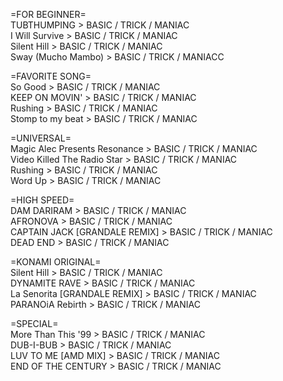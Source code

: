 =FOR BEGINNER=
<br>TUBTHUMPING > BASIC / TRICK / MANIAC
<br>I Will Survive > BASIC / TRICK / MANIAC
<br>Silent Hill > BASIC / TRICK / MANIAC
<br>Sway (Mucho Mambo) > BASIC / TRICK / MANIACC

=FAVORITE SONG=
<br>So Good > BASIC / TRICK / MANIAC
<br>KEEP ON MOVIN' > BASIC / TRICK / MANIAC
<br>Rushing > BASIC / TRICK / MANIAC
<br>Stomp to my beat > BASIC / TRICK / MANIAC

=UNIVERSAL=
<br>Magic Alec Presents Resonance > BASIC / TRICK / MANIAC
<br>Video Killed The Radio Star > BASIC / TRICK / MANIAC
<br>Rushing > BASIC / TRICK / MANIAC
<br>Word Up > BASIC / TRICK / MANIAC

=HIGH SPEED=
<br>DAM DARIRAM > BASIC / TRICK / MANIAC
<br>AFRONOVA > BASIC / TRICK / MANIAC
<br>CAPTAIN JACK [GRANDALE REMIX] > BASIC / TRICK / MANIAC
<br>DEAD END > BASIC / TRICK / MANIAC

=KONAMI ORIGINAL=
<br>Silent Hill > BASIC / TRICK / MANIAC
<br>DYNAMITE RAVE > BASIC / TRICK / MANIAC
<br>La Senorita [GRANDALE REMIX] > BASIC / TRICK / MANIAC
<br>PARANOiA Rebirth > BASIC / TRICK / MANIAC

=SPECIAL=
<br>More Than This '99 > BASIC / TRICK / MANIAC
<br>DUB-I-BUB > BASIC / TRICK / MANIAC
<br>LUV TO ME [AMD MIX] > BASIC / TRICK / MANIAC
<br>END OF THE CENTURY > BASIC / TRICK / MANIAC
